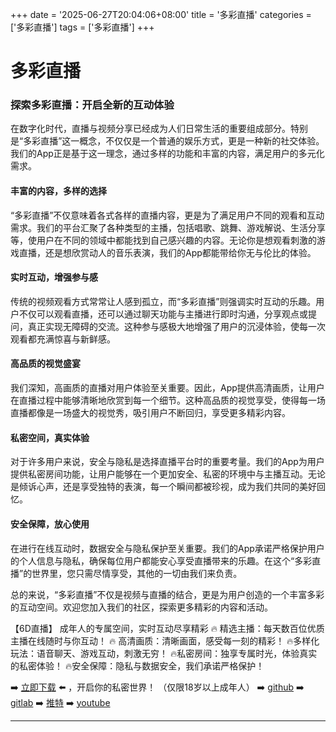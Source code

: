 +++
date = '2025-06-27T20:04:06+08:00'
title = '多彩直播'
categories = ['多彩直播']
tags = ['多彩直播']
+++

# 多彩直播

### 探索多彩直播：开启全新的互动体验

在数字化时代，直播与视频分享已经成为人们日常生活的重要组成部分。特别是“多彩直播”这一概念，不仅仅是一个普通的娱乐方式，更是一种新的社交体验。我们的App正是基于这一理念，通过多样的功能和丰富的内容，满足用户的多元化需求。

#### 丰富的内容，多样的选择

“多彩直播”不仅意味着各式各样的直播内容，更是为了满足用户不同的观看和互动需求。我们的平台汇聚了各种类型的主播，包括唱歌、跳舞、游戏解说、生活分享等，使用户在不同的领域中都能找到自己感兴趣的内容。无论你是想观看刺激的游戏直播，还是想欣赏动人的音乐表演，我们的App都能带给你无与伦比的体验。

#### 实时互动，增强参与感

传统的视频观看方式常常让人感到孤立，而“多彩直播”则强调实时互动的乐趣。用户不仅可以观看直播，还可以通过聊天功能与主播进行即时沟通，分享观点或提问，真正实现无障碍的交流。这种参与感极大地增强了用户的沉浸体验，使每一次观看都充满惊喜与新鲜感。

#### 高品质的视觉盛宴

我们深知，高画质的直播对用户体验至关重要。因此，App提供高清画质，让用户在直播过程中能够清晰地欣赏到每一个细节。这种高品质的视觉享受，使得每一场直播都像是一场盛大的视觉秀，吸引用户不断回归，享受更多精彩内容。

#### 私密空间，真实体验

对于许多用户来说，安全与隐私是选择直播平台时的重要考量。我们的App为用户提供私密房间功能，让用户能够在一个更加安全、私密的环境中与主播互动。无论是倾诉心声，还是享受独特的表演，每一个瞬间都被珍视，成为我们共同的美好回忆。

#### 安全保障，放心使用

在进行在线互动时，数据安全与隐私保护至关重要。我们的App承诺严格保护用户的个人信息与隐私，确保每位用户都能安心享受直播带来的乐趣。在这个“多彩直播”的世界里，您只需尽情享受，其他的一切由我们来负责。

总的来说，“多彩直播”不仅是视频与直播的结合，更是为用户创造的一个丰富多彩的互动空间。欢迎您加入我们的社区，探索更多精彩的内容和活动。

【6D直播】
成年人的专属空间，实时互动尽享精彩
🔥 精选主播：每天数百位优质主播在线随时与你互动！
🔥 高清画质：清晰画面，感受每一刻的精彩！
🔥多样化玩法：语音聊天、游戏互动，刺激无穷！
🔥私密房间：独享专属时光，体验真实的私密体验！
🔥安全保障：隐私与数据安全，我们承诺严格保护！

➡️ [立即下载](https://down123.s3.ap-east-1.amazonaws.com/down/down.html?channelCode=blog) ⬅️ ，开启你的私密世界！ （仅限18岁以上成年人）
➡️ [github](https://aldult-live.github.io/)
➡️ [gitlab](https://seo-09598d.gitlab.io/)
➡️ [推特](https://x.com/wegame33)
➡️ [youtube](https://www.youtube.com/@6Dlive)

---
